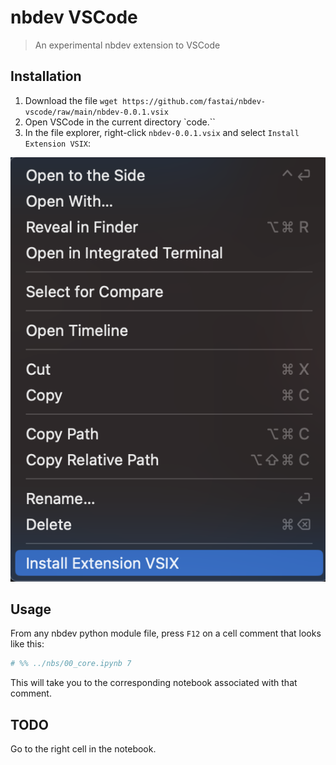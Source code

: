# nbdev VSCode

> An experimental nbdev extension to VSCode

## Installation

1. Download the file `wget https://github.com/fastai/nbdev-vscode/raw/main/nbdev-0.0.1.vsix`
2. Open VSCode in the current directory `code.``
3. In the file explorer, right-click `nbdev-0.0.1.vsix` and select `Install Extension VSIX`:

![](2023-03-20-21-18-26.png)

## Usage

From any nbdev python module file, press `F12` on a cell comment that looks like this:

```python
# %% ../nbs/00_core.ipynb 7
```

This will take you to the corresponding notebook associated with that comment.

## TODO

Go to the right cell in the notebook.

